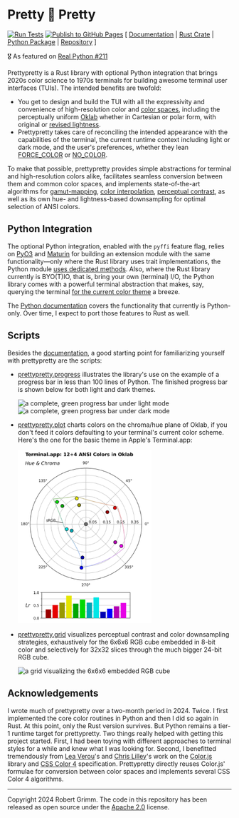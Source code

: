 # Pretty 🌸 Pretty

[![Run Tests](https://github.com/apparebit/prettypretty/actions/workflows/ci.yml/badge.svg)](https://github.com/apparebit/prettypretty/actions/workflows/ci.yml)
[![Publish to GitHub Pages](https://github.com/apparebit/prettypretty/actions/workflows/gh-pages.yml/badge.svg)](https://github.com/apparebit/prettypretty/actions/workflows/gh-pages.yml)
\[ [Documentation](https://docs.rs/prettypretty/latest/prettypretty/)
 | [Rust Crate](https://crates.io/crates/prettypretty)
 | [Python Package](https://pypi.org/project/prettypretty/)
 | [Repository](https://github.com/apparebit/prettypretty)
\]

🎖️ As featured on [Real Python #211](https://realpython.com/podcasts/rpp/211/)

Prettypretty is a Rust library with optional Python integration that brings
2020s color science to 1970s terminals for building awesome terminal user
interfaces (TUIs). The intended benefits are twofold:

  * You get to design and build the TUI with all the expressivity and
    convenience of high-resolution color and [color
    spaces](https://lab.ardov.me/spaces-3d), including the perceptually uniform
    [Oklab](https://bottosson.github.io/posts/oklab/) whether in Cartesian or
    polar form, with original or [revised
    lightness](https://bottosson.github.io/posts/colorpicker/#intermission---a-new-lightness-estimate-for-oklab).
  * Prettypretty takes care of reconciling the intended appearance with the
    capabilities of the terminal, the current runtime context including light or
    dark mode, and the user's preferences, whether they lean
    [FORCE_COLOR](https://force-color.org) or [NO_COLOR](https://no-color.org).

To make that possible, prettypretty provides simple abstractions for terminal
and high-resolution colors alike, facilitates seamless conversion between them
and common color spaces, and implements state-of-the-art algorithms for
[gamut-mapping](https://www.w3.org/TR/css-color-4/#gamut-mapping), [color
interpolation](https://www.w3.org/TR/css-color-4/#interpolation), [perceptual
contrast](https://github.com/Myndex/apca-w3), as well as its own hue- and
lightness-based downsampling for optimal selection of ANSI colors.


## Python Integration

The optional Python integration, enabled with the `pyffi` feature flag, relies
on [PyO3](https://pyo3.rs/v0.22.0/) and [Maturin](https://www.maturin.rs) for
building an extension module with the same functionality—only where the Rust
library uses trait implementations, the Python module [uses dedicated
methods](https://github.com/apparebit/prettypretty/blob/main/prettypretty/color.pyi).
Also, where the Rust library currently is BYO(T)IO, that is, bring your own
(terminal) I/O, the Python library comes with a powerful terminal abstraction
that makes, say, querying the terminal [for the current color
theme](https://github.com/apparebit/prettypretty/blob/61fb6d7c364c0d083e1073ead146834c1e0bc56d/prettypretty/terminal.py#L1039)
a breeze.

The [Python documentation](https://apparebit.github.io/prettypretty/python/)
covers the functionality that currently is Python-only. Over time, I expect to
port those features to Rust as well.

## Scripts

Besides the [documentation](https://apparebit.github.io/prettypretty/), a good
starting point for familiarizing yourself with prettypretty are the scripts:

  * [prettypretty.progress](https://github.com/apparebit/prettypretty/blob/main/prettypretty/progress.py)
    illustrates the library's use on the example of a progress bar in less than
    100 lines of Python. The finished progress bar is shown below for both light
    and dark themes.

    <img src="https://raw.githubusercontent.com/apparebit/prettypretty/main/docs/figures/progress-bar-light.png"
         alt="a complete, green progress bar under light mode" width=293>
    <img src="https://raw.githubusercontent.com/apparebit/prettypretty/main/docs/figures/progress-bar-dark.png"
         alt="a complete, green progress bar under dark mode" width=298>

  * [prettypretty.plot](https://github.com/apparebit/prettypretty/blob/main/prettypretty/plot.py)
    charts colors on the chroma/hue plane of Oklab, if you don't feed it colors
    defaulting to your terminal's current color scheme. Here's the one for the
    basic theme in Apple's Terminal.app:

    <img src="https://raw.githubusercontent.com/apparebit/prettypretty/main/docs/figures/terminal.app-basic.svg"
         alt="colors from the basic theme for Apple's Terminal.app in Oklch" width=300px>

  * [prettypretty.grid](https://github.com/apparebit/prettypretty/blob/main/prettypretty/grid.py)
    visualizes perceptual contrast and color downsampling strategies,
    exhaustively for the 6x6x6 RGB cube embedded in 8-bit color and selectively
    for 32x32 slices through the much bigger 24-bit RGB cube.

    <img src="https://raw.githubusercontent.com/apparebit/prettypretty/main/docs/figures/rgb6-background.png"
         alt="a grid visualizing the 6x6x6 embedded RGB cube" width=300px>


## Acknowledgements

I wrote much of prettypretty over a two-month period in 2024. Twice. I first
implemented the core color routines in Python and then I did so again in Rust.
At this point, only the Rust version survives. But Python remains a tier-1
runtime target for prettypretty. Two things really helped with getting this
project started. First, I had been toying with different approaches to terminal
styles for a while and knew what I was looking for. Second, I benefitted
tremendously from [Lea Verou](http://lea.verou.me/)'s and [Chris
Lilley](https://svgees.us/)'s work on the [Color.js](https://colorjs.io) library
and [CSS Color 4](https://www.w3.org/TR/css-color-4/) specification.
Prettypretty directly reuses Color.js' formulae for conversion between color
spaces and implements several CSS Color 4 algorithms.

---

Copyright 2024 Robert Grimm. The code in this repository has been released as
open source under the [Apache
2.0](https://github.com/apparebit/prettypretty/blob/main/LICENSE) license.
